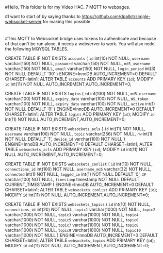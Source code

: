 #Hello, This folder is for my Video HAC. 7 MQTT to webpages.

#I want to start of by saying thanks to https://github.com/dpallot/simple-websocket-server for making this possible.
#
#This MQTT to Websocket bridge uses tokens to authenticate and because of that can't be run alone, it needs a webserver to work. You will also nedd the following MQYSQL TABLES.

CREATE TABLE IF NOT EXISTS `accounts` (
`id` int(10) NOT NULL,
  `username` varchar(150) NOT NULL,
  `password` varchar(150) NOT NULL,
  `md5_username` varchar(150) NOT NULL,
  `email` varchar(150) NOT NULL,
  `login_period` int(3) NOT NULL DEFAULT '30'
) ENGINE=InnoDB AUTO_INCREMENT=0 DEFAULT CHARSET=latin1;
ALTER TABLE `accounts`
 ADD PRIMARY KEY (`id`);
 MODIFY `id` int(11) NOT NULL AUTO_INCREMENT,AUTO_INCREMENT=0;

CREATE TABLE IF NOT EXISTS `logins` (
`id` int(100) NOT NULL,
  `md5_username` varchar(100) NOT NULL,
  `expiry_date` varchar(100) NOT NULL,
  `WS_token` varchar(100) NOT NULL,
  `expiry_date` varchar(100) NOT NULL,
  `active` int(1) NOT NULL DEFAULT '0'
) ENGINE=InnoDB AUTO_INCREMENT=0 DEFAULT CHARSET=latin1;
ALTER TABLE `logins`
 ADD PRIMARY KEY (`id`);
 MODIFY `id` int(11) NOT NULL AUTO_INCREMENT,AUTO_INCREMENT=0;
 
 CREATE TABLE IF NOT EXISTS `websockets_acls` (
`id` int(11) NOT NULL,
  `username` varchar(100) NOT NULL,
  `topic` varchar(256) NOT NULL,
  `rw` int(1) NOT NULL DEFAULT '1',
  `device_id` varchar(100) NOT NULL
) ENGINE=InnoDB AUTO_INCREMENT=0 DEFAULT CHARSET=latin1;
ALTER TABLE `websockets_acls`
 ADD PRIMARY KEY (`id`);
 MODIFY `id` int(11) NOT NULL AUTO_INCREMENT,AUTO_INCREMENT=0;
 
 CREATE TABLE IF NOT EXISTS `websockets_conlist` (
`id` int(10) NOT NULL,
  `connections_id` int(100) NOT NULL,
  `username_md5` varchar(32) NOT NULL,
  `connected` int(1) NOT NULL,
  `logged_in` int(1) NOT NULL DEFAULT '0',
  `IP` varchar(100) NOT NULL,
  `timestamp` timestamp NOT NULL DEFAULT CURRENT_TIMESTAMP
) ENGINE=InnoDB AUTO_INCREMENT=0 DEFAULT CHARSET=latin1;
ALTER TABLE `websockets_conlist`
 ADD PRIMARY KEY (`id`);
 MODIFY `id` int(11) NOT NULL AUTO_INCREMENT,AUTO_INCREMENT=0;
 
CREATE TABLE IF NOT EXISTS `websockets_topics` (
`id` int(10) NOT NULL,
  `connections_id` int(20) NOT NULL,
  `topic1` varchar(1000) NOT NULL,
  `topic2` varchar(1000) NOT NULL,
  `topic3` varchar(1000) NOT NULL,
  `topic4` varchar(1000) NOT NULL,
  `topic5` varchar(1000) NOT NULL,
  `topic6` varchar(1000) NOT NULL,
  `topic7` varchar(1000) NOT NULL,
  `topic8` varchar(1000) NOT NULL,
  `topic9` varchar(1000) NOT NULL,
  `topic10` varchar(1000) NOT NULL
) ENGINE=InnoDB AUTO_INCREMENT=0 DEFAULT CHARSET=latin1;
ALTER TABLE `websockets_topics`
 ADD PRIMARY KEY (`id`);
 MODIFY `id` int(11) NOT NULL AUTO_INCREMENT,AUTO_INCREMENT=0;


